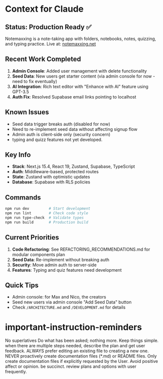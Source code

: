 # Context for Claude

## Status: Production Ready ✅

Notemaxxing is a note-taking app with folders, notebooks, notes, quizzing, and typing practice.
Live at: [notemaxxing.net](https://notemaxxing.net)

## Recent Work Completed

1. **Admin Console**: Added user management with delete functionality
2. **Seed Data**: New users get starter content (via admin console for now - need to fix eventually)
3. **AI Integration**: Rich text editor with "Enhance with AI" feature using GPT-3.5
4. **Auth Fix**: Resolved Supabase email links pointing to localhost

## Known Issues

- Seed data trigger breaks auth (disabled for now)
- Need to re-implement seed data without affecting signup flow
- Admin auth is client-side only (security concern)
- typing and quizz features not yet developed.

## Key Info

- **Stack**: Next.js 15.4, React 19, Zustand, Supabase, TypeScript
- **Auth**: Middleware-based, protected routes
- **State**: Zustand with optimistic updates
- **Database**: Supabase with RLS policies

## Commands

```bash
npm run dev         # Start development
npm run lint        # Check code style
npm run type-check  # Validate types
npm run build       # Production build
```

## Current Priorities

1. **Code Refactoring**: See REFACTORING_RECOMMENDATIONS.md for modular components plan
2. **Seed Data**: Re-implement without breaking auth
3. **Security**: Move admin auth to server-side
4. **Features**: Typing and quiz features need development

## Quick Tips

- Admin console: for Max and Nico, the creators
- Seed new users via admin console "Add Seed Data" button
- Check `/ARCHITECTURE.md` and `/DEVELOPMENT.md` for details

# important-instruction-reminders

No superlatives
Do what has been asked; nothing more.
Keep things simple. when there are multiple steps needed, describe the plan and get user feedback.
ALWAYS prefer editing an existing file to creating a new one.
NEVER proactively create documentation files (\*.md) or README files. Only create documentation files if explicitly requested by the User.
Avoid positive affect or opinion.
be succinct.
review plans and options with user frequently.
